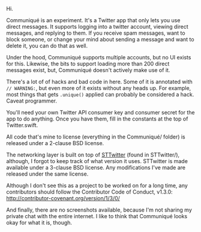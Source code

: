 Hi.

Communiqué is an experiment. It's a Twitter app that only lets you use direct messages. It supports logging into a twitter account, viewing direct messages, and replying to them. If you receive spam messages, want to block someone, or change your mind about sending a message and want to delete it, you can do that as well. 

Under the hood, Communiqué supports multiple accounts, but no UI exists for this. Likewise, the bits to support loading more than 200 direct messages exist, but, Communiqué doesn't actively make use of it.

There's a lot of of hacks and bad code in here. Some of it is annotated with `// WARNING:`, but even more of it exists without any heads up. For example, most things that gets `.unique()` applied can probably be considered a hack. Caveat programmer.

You'll need your own Twitter API consumer key and consumer secret for the app to do anything. Once you have them, fill in the constants at the top of Twitter.swift.

All code that's mine to license (everything in the Communiqué/ folder) is released under a 2-clause BSD license.

The networking layer is built on top of [STTwitter](https://github.com/nst/STTwitter) (found in STTwitter/), although, I forgot to keep track of what version it uses. STTwitter is made available under a 3-clause BSD license. Any modifications I've made are released under the same license.

Although I don't see this as a project to be worked on for a long time, any contributors should follow the Contributor Code of Conduct, v1.3.0: http://contributor-covenant.org/version/1/3/0/

And finally, there are no screenshots available, because I'm not sharing my private chat with the entire internet. I like to think that Communiqué looks okay for what it is, though.
